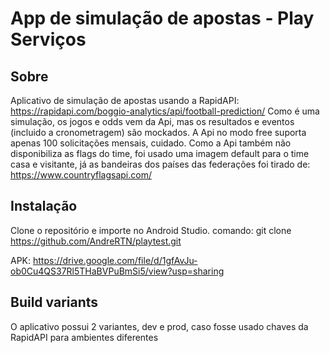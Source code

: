 # App de simulação de apostas - Play Serviços

## Sobre
Aplicativo de simulação de apostas usando a RapidAPI: https://rapidapi.com/boggio-analytics/api/football-prediction/
Como é uma simulação, os jogos e odds vem da Api, mas os resultados e eventos (incluido a cronometragem) são mockados.
A Api no modo free suporta apenas 100 solicitações mensais, cuidado. Como a Api também não disponibiliza as flags do time, foi usado
uma imagem default para o time casa e visitante, já as bandeiras dos países das federações foi tirado de: https://www.countryflagsapi.com/



## Instalação
Clone o repositório e importe no Android Studio.
comando: git clone https://github.com/AndreRTN/playtest.git

APK: https://drive.google.com/file/d/1gfAvJu-ob0Cu4QS37Rl5THaBVPuBmSi5/view?usp=sharing

## Build variants
O aplicativo possui 2 variantes, dev e prod, caso fosse usado chaves da RapidAPI para ambientes diferentes


